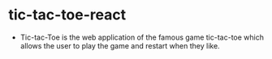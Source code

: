 # tic-tac-toe-react


* Tic-tac-Toe is the web application of the famous game tic-tac-toe which allows the user to play the game and restart when they like.
